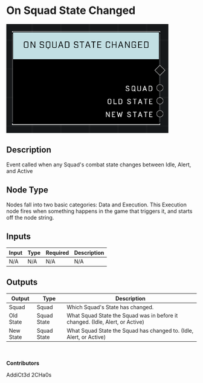 # On Squad State Changed
![alt text](../../../.gitbook/assets/on-squad-state-changed.png)

## Description
Event called when any Squad's combat state changes between Idle, Alert, and Active

## Node Type
Nodes fall into two basic categories: Data and Execution. This Execution node fires when something happens in the game that triggers it, and starts off the node string.

## Inputs
| Input | Type | Required | Description |
|------------------|------------------|----------|--------------------------------------------------------------|
| N/A | N/A | N/A | N/A |

## Outputs
| Output | Type | Description |
|------------------|------------------|--------------------------------------------------------------|
| Squad | Squad | Which Squad's State has changed. |
| Old State | Squad State | What Squad State the Squad was in before it changed. (Idle, Alert, or Active) |
| New State | Squad State | What Squad State the Squad has changed to. (Idle, Alert, or Active) |

\
\
**Contributors**

AddiCt3d 2CHa0s
